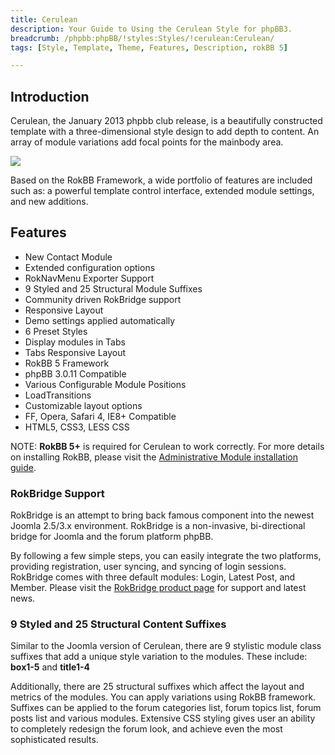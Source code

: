 ```yaml
---
title: Cerulean
description: Your Guide to Using the Cerulean Style for phpBB3.
breadcrumb: /phpbb:phpBB/!styles:Styles/!cerulean:Cerulean/
tags: [Style, Template, Theme, Features, Description, rokBB 5]

---
```


Introduction
-----

Cerulean, the January 2013 phpbb club release, is a beautifully constructed template with a three-dimensional style design to add depth to content. An array of module variations add focal points for the mainbody area. 

![][style]

Based on the RokBB Framework, a wide portfolio of features are included such as: a powerful template control interface, extended module settings, and new additions.

Features
-----

* New Contact Module
* Extended configuration options
* RokNavMenu Exporter Support
* 9 Styled and 25 Structural Module Suffixes
* Community driven RokBridge support
* Responsive Layout
* Demo settings applied automatically
* 6 Preset Styles
* Display modules in Tabs
* Tabs Responsive Layout
* RokBB 5 Framework
* phpBB 3.0.11 Compatible
* Various Configurable Module Positions
* LoadTransitions
* Customizable layout options
* FF, Opera, Safari 4, IE8+ Compatible
* HTML5, CSS3, LESS CSS

NOTE: **RokBB 5+** is required for Cerulean to work correctly. For more details on installing RokBB, please visit the [Administrative Module installation guide][adminguide].

### RokBridge Support

RokBridge is an attempt to bring back famous component into the newest Joomla 2.5/3.x environment. RokBridge is a non-invasive, bi-directional bridge for Joomla and the forum platform phpBB. 

By following a few simple steps, you can easily integrate the two platforms, providing registration, user syncing, and syncing of login sessions. RokBridge comes with three default modules: Login, Latest Post, and Member. Please visit the [RokBridge product page][rokbridge] for support and latest news.

### 9 Styled and 25 Structural Content Suffixes

Similar to the Joomla version of Cerulean, there are 9 stylistic module class suffixes that add a unique style variation to the modules. These include: **box1-5** and **title1-4**

Additionally, there are 25 structural suffixes which affect the layout and metrics of the modules. You can apply variations using RokBB framework. Suffixes can be applied to the forum categories list, forum topics list, forum posts list and various modules. Extensive CSS styling gives user an ability to completely redesign the forum look, and achieve even the most sophisticated results.

[adminguide]: ../../start/styles.md#installing-administrative-modules
[style]: assets/Cerulean.jpeg
[rokbridge]: http://www.rockettheme.com/extensions-joomla/rokbridge